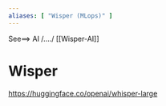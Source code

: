 ```yaml
---
aliases: [ "Wisper (MLops)" ]
---
```


See==> AI /..../ [[Wisper-AI]]  

# Wisper


https://huggingface.co/openai/whisper-large





